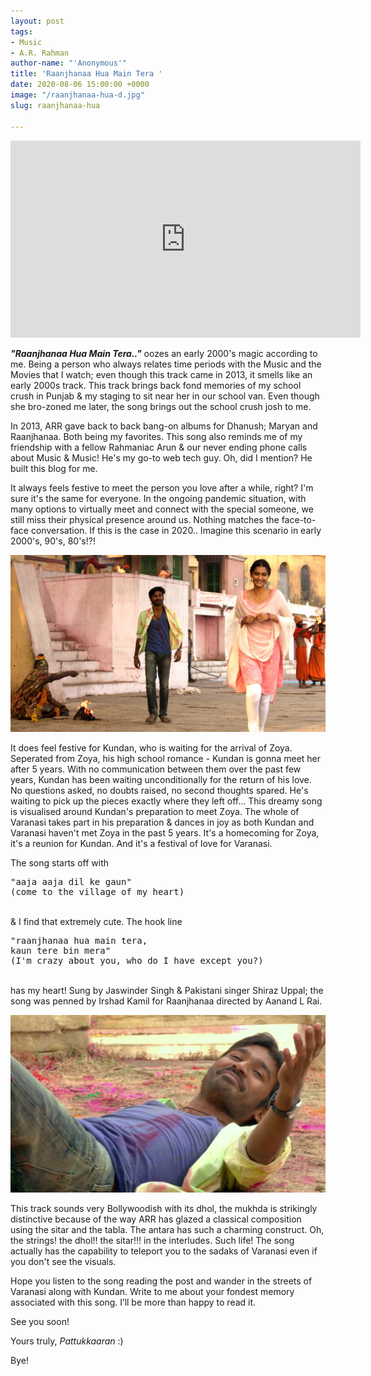 ```yaml
---
layout: post
tags:
- Music
- A.R. Rahman
author-name: "'Anonymous'"
title: 'Raanjhanaa Hua Main Tera '
date: 2020-08-06 15:00:00 +0000
image: "/raanjhanaa-hua-d.jpg"
slug: raanjhanaa-hua

---
```

<iframe width="560" height="315" src="https://www.youtube.com/embed/vgm1u2gPxzw" frameborder="0" allow="accelerometer; autoplay; encrypted-media; gyroscope; picture-in-picture" allowfullscreen></iframe>
<br>

**_"Raanjhanaa Hua Main Tera.."_** oozes an early 2000's magic according to me. Being a person who always relates time periods with the Music and the Movies that I watch; even though this track came in 2013, it smells like an early 2000s track. This track brings back fond memories of my school crush in Punjab & my staging to sit near her in our school van. Even though she bro-zoned me later, the song brings out the school crush josh to me.

In 2013, ARR gave back to back bang-on albums for Dhanush; Maryan and Raanjhanaa. Both being my favorites. This song also reminds me of my friendship with a fellow Rahmaniac Arun & our never ending phone calls about Music & Music! He's my go-to web tech guy. Oh, did I mention? He built this blog for me.

It always feels festive to meet the person you love after a while, right? I'm sure it's the same for everyone. In the ongoing pandemic situation, with many options to virtually meet and connect with the special someone, we still miss their physical presence around us. Nothing matches the face-to-face conversation. If this is the case in 2020.. Imagine this scenario in early 2000's, 90's, 80's!?!

![](/img/raanjhanaa-hua.jpg)

It does feel festive for Kundan, who is waiting for the arrival of Zoya. Seperated from Zoya, his high school romance - Kundan is gonna meet her after 5 years. With no communication between them over the past few years, Kundan has been waiting unconditionally for the return of his love. No questions asked, no doubts raised, no second thoughts spared. He's waiting to pick up the pieces exactly where they left off... This dreamy song is visualised around Kundan's preparation to meet Zoya. The whole of Varanasi takes part in his preparation & dances in joy as both Kundan and Varanasi haven't met Zoya in the past 5 years. It's a homecoming for Zoya, it's a reunion for Kundan. And it's a festival of love for Varanasi.

The song starts off with

<pre>
"aaja aaja dil ke gaun"
(come to the village of my heart)
</pre>
<br>
& I find that extremely cute. The hook line

<pre>
"raanjhanaa hua main tera,
kaun tere bin mera"
(I'm crazy about you, who do I have except you?)
</pre>
<br>
has my heart! Sung by Jaswinder Singh & Pakistani singer Shiraz Uppal; the song was penned by Irshad Kamil for Raanjhanaa directed by Aanand L Rai.

![](/img/raanjhanaa-hua-varanasi.jpg)

This track sounds very Bollywoodish with its dhol, the mukhda is strikingly distinctive because of the way ARR has glazed a classical composition using the sitar and the tabla. The antara has such a charming construct. Oh, the strings! the dhol!! the sitar!!! in the interludes. Such life! The song actually has the capability to teleport you to the sadaks of Varanasi even if you don't see the visuals.

Hope you listen to the song reading the post and wander in the streets of Varanasi along with Kundan. Write to me about your fondest memory associated with this song. I’ll be more than happy to read it.

See you soon!

Yours truly,
_Pattukkaaran_ :)

Bye!